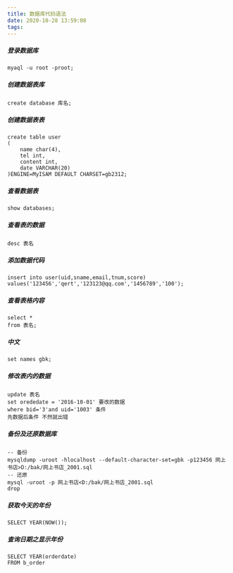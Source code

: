 ```yaml
---
title: 数据库代码语法
date: 2020-10-28 13:59:08
tags:
---
```

##### 登录数据库
```mysql
myaql -u root -proot;
```
  <!-- more -->
##### 创建数据表库
```  mysql
create database 库名;
```
##### 创建数据表表
```  mysql
create table user
(
	name char(4),
	tel int,
	content int,
	date VARCHAR(20)
)ENGINE=MyISAM DEFAULT CHARSET=gb2312;
```
##### 查看数据表   
```mysql
show databases;
```
##### 查看表的数据
```mysql
desc 表名
```
##### 添加数据代码
```mysql
insert into user(uid,sname,email,tnum,score)
values('123456','qert','123123@qq.com','1456789','100');
```
##### 查看表格内容
```mysql
select *
from 表名;
```
##### 中文
```mysql
set names gbk;
```
##### 修改表内的数据
```mysql
update 表名
set orededate = '2016-10-01' 要改的数据 
where bid='3'and uid='1003' 条件
先数据后条件 不然就出错
```
##### 备份及还原数据库
```mysql
-- 备份
mysqldump -uroot -hlocalhost --default-character-set=gbk -p123456 网上书店>D:/bak/网上书店_2001.sql
-- 还原
mysql -uroot -p 网上书店<D:/bak/网上书店_2001.sql
drop
```
##### 获取今天的年份
```mysql
SELECT YEAR(NOW());
```
##### 查询日期之显示年份
```mysql
SELECT YEAR(orderdate)
FROM b_order
```